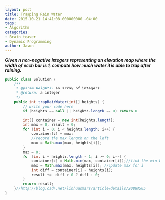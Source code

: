 ```yaml
---
layout: post
title: Trapping Rain Water
date: 2015-10-21 14:41:08.000000000 -04:00
tags:
- Algorithm
categories:
- Brain teaser
- Dynamic Programming
author: Jason
---
```

<p><strong><em>Given n non-negative integers representing an elevation map where the width of each bar is 1, compute how much water it is able to trap after raining.</em></strong></p>


``` java
public class Solution {
    /**
     * @param heights: an array of integers
     * @return: a integer
     */
    public int trapRainWater(int[] heights) {
        // write your code here
        if (heights == null || heights.length == 0) return 0;
        
        int[] container = new int[heights.length];
        int max = 0, result = 0;
        for (int i = 0; i < heights.length; i++) {
            container[i] = max;
            //record the max length on the left
            max = Math.max(max, heights[i]);
        }
        max = 0;
        for (int i = heights.length - 1; i >= 0; i--) {
            container[i] = Math.min(max, container[i]);//find the min between left max and rightmax, max is actually max on the right
            max = Math.max(max, heights[i]); //update max for i
            int diff = container[i] - heights[i];
            result +=  diff > 0 ? diff : 0;
        }
        return result;
    }//http://blog.csdn.net/linhuanmars/article/details/20888505
}

```
